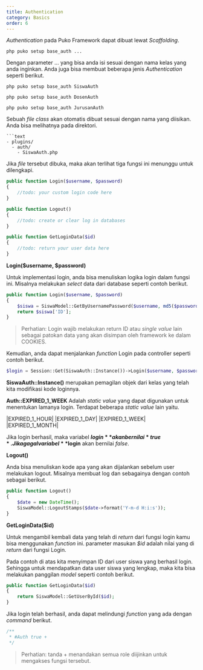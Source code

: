 ```yaml
---
title: Authentication
category: Basics
order: 6
---
```


*Authentication* pada Puko Framework dapat dibuat lewat *Scaffolding*. 

```text
php puko setup base_auth ...
```

Dengan parameter ... yang bisa anda isi sesuai dengan nama kelas yang anda inginkan. 
Anda juga bisa membuat beberapa jenis *Authentication* seperti berikut.

```text
php puko setup base_auth SiswaAuth
```

```text
php puko setup base_auth DosenAuth
```

```text
php puko setup base_auth JurusanAuth
```

Sebuah *file class* akan otomatis dibuat sesuai dengan nama yang diisikan. Anda bisa melihatnya pada direktori.

```text
```text
- plugins/
  - auth/
    - SiswaAuth.php
```

Jika *file* tersebut dibuka, maka akan terlihat tiga fungsi ini menunggu untuk dilengkapi.

```php
public function Login($username, $password)
{
    //todo: your custom login code here
}

public function Logout()
{
    //todo: create or clear log in databases
}

public function GetLoginData($id)
{
    //todo: return your user data here
}
```

**Login($username, $password)**

Untuk implementasi login, anda bisa menuliskan logika login dalam fungsi ini.
Misalnya melakukan *select* data dari database seperti contoh berikut.

```php
public function Login($username, $password)
{
    $siswa = SiswaModel::GetByUsernamePassword($username, md5($password));
    return $siswa['ID'];
}
```

> Perhatian: Login wajib melakukan return ID atau *single value* lain sebagai patokan data yang akan disimpan oleh framework ke dalam COOKIES. 

Kemudian, anda dapat menjalankan *function* Login pada controller seperti contoh berikut.

```php
$login = Session::Get(SiswaAuth::Instance())->Login($username, $password, Auth::EXPIRED_1_WEEK);
```

**SiswaAuth::Instance()** merupakan pemagilan objek dari kelas yang telah kita modifikasi kode loginnya.
 
**Auth::EXPIRED_1_WEEK** Adalah *static value* yang dapat digunakan untuk menentukan lamanya login.
Terdapat beberapa *static value* lain yaitu.

|EXPIRED_1_HOUR|
|EXPIRED_1_DAY|
|EXPIRED_1_WEEK|
|EXPIRED_1_MONTH|

Jika login berhasil, maka variabel **$login** akan bernilai *true*. Jika gagal variabel **$login** akan bernilai *false*.

**Logout()**

Anda bisa menuliskan kode apa yang akan dijalankan sebelum user melakukan logout.
Misalnya membuat log dan sebagainya dengan contoh sebagai berikut.
                                           
```php
public function Logout()
{
    $date = new DateTime();
    SiswaModel::LogoutStamps($date->format('Y-m-d H:i:s'));
}
```

**GetLoginData($id)**

Untuk mengambil kembali data yang telah di *return* dari fungsi login kamu bisa menggunakan *function* ini.
parameter masukan *$id* adalah nilai yang di *return* dari fungsi Login.

Pada contoh di atas kita menyimpan ID dari user siswa yang berhasil login. 
Sehingga untuk mendapatkan data user siswa yang lengkap, maka kita bisa melakukan panggilan *model* seperti contoh berikut.
 
```php
public function GetLoginData($id)
{
    return SiswaModel::GetUserById($id);
}
```

Jika login telah berhasil, anda dapat melindungi *function* yang ada dengan *command* berikut.
```php
/**
 * #Auth true +
 */
```

> Perhatian: tanda + menandakan semua role diijinkan untuk mengakses fungsi tersebut.